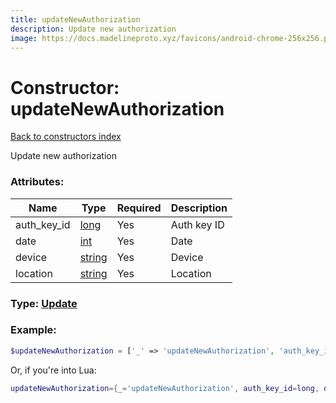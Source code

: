 ```yaml
---
title: updateNewAuthorization
description: Update new authorization
image: https://docs.madelineproto.xyz/favicons/android-chrome-256x256.png
---
```

# Constructor: updateNewAuthorization  
[Back to constructors index](index.md)



Update new authorization

### Attributes:

| Name     |    Type       | Required | Description |
|----------|---------------|----------|-------------|
|auth\_key\_id|[long](../types/long.md) | Yes|Auth key ID|
|date|[int](../types/int.md) | Yes|Date|
|device|[string](../types/string.md) | Yes|Device|
|location|[string](../types/string.md) | Yes|Location|



### Type: [Update](../types/Update.md)


### Example:

```php
$updateNewAuthorization = ['_' => 'updateNewAuthorization', 'auth_key_id' => long, 'date' => int, 'device' => 'string', 'location' => 'string'];
```  


Or, if you're into Lua:

```lua
updateNewAuthorization={_='updateNewAuthorization', auth_key_id=long, date=int, device='string', location='string'}

```


